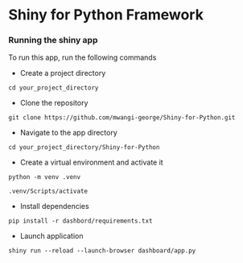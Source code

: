# Shiny for Python Framework

### Running the shiny app

To run this app, run the following commands 

* Create a project directory 

```
cd your_project_directory
```

* Clone the repository

```
git clone https://github.com/mwangi-george/Shiny-for-Python.git
```

* Navigate to the app directory

```
cd your_project_directory/Shiny-for-Python
```

* Create a virtual environment and activate it

```
python -m venv .venv

.venv/Scripts/activate
```

* Install dependencies 

```
pip install -r dashbord/requirements.txt
```

* Launch application 

```
shiny run --reload --launch-browser dashboard/app.py
```